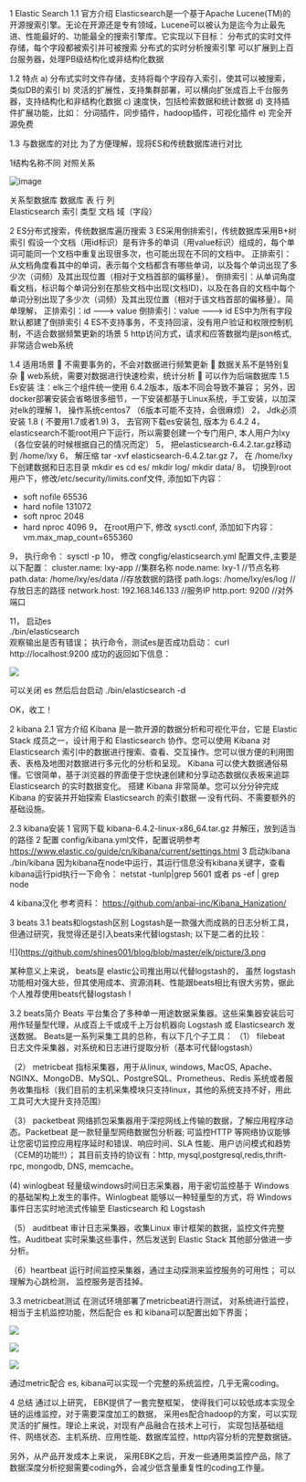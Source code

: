 
1 Elastic Search
1.1 官方介绍
Elasticsearch是一个基于Apache Lucene(TM)的开源搜索引擎。无论在开源还是专有领域，Lucene可以被认为是迄今为止最先进、性能最好的、功能最全的搜索引擎库。它实现以下目标：
	分布式的实时文件存储，每个字段都被索引并可被搜索
  分布式的实时分析搜索引擎
	可以扩展到上百台服务器，处理PB级结构化或非结构化数据

1.2 特点
a)	分布式实时文件存储，支持将每个字段存入索引，使其可以被搜索，类似DB的索引
b)	灵活的扩展性，支持集群部署，可以横向扩张成百上千台服务器，支持结构化和非结构化数据
c)	速度快，包括检索数据和统计数据
d)	支持插件扩展功能，比如： 分词插件，同步插件，hadoop插件，可视化插件
e)	完全开源免费


1.3 与数据库的对比
为了方便理解，现将ES和传统数据库进行对比

1结构名称不同
对照关系


![image](https://github.com/shines001/blog/blob/master/elk/picture/1.PNG)

关系型数据库       数据库             表              行                列  
Elasticsearch      索引               类型        文档                 域（字段）


2  ES分布式搜索，传统数据库遍历搜索
3  ES采用倒排索引，传统数据库采用B+树索引
  假设一个文档（用id标识）是有许多的单词（用value标识）组成的，每个单词可能同一个文档中重复出现很多次，也可能出现在不同的文档中。
正排索引：从文档角度看其中的单词，表示每个文档都含有哪些单词，以及每个单词出现了多少次（词频）及其出现位置（相对于文档首部的偏移量）。
倒排索引：从单词角度看文档，标识每个单词分别在那些文档中出现(文档ID)，以及在各自的文档中每个单词分别出现了多少次（词频）及其出现位置（相对于该文档首部的偏移量）。简单理解，
正排索引：id ---> value
倒排索引：value ---> id
ES中为所有字段默认都建了倒排索引
4 ES不支持事务，不支持回滚，没有用户验证和权限控制机制，不适合数据频繁更新的场景
5  http访问方式，请求和应答数据均是json格式, 非常适合web系统


1.4 适用场景
	不需要事务的，不会对数据进行频繁更新
	数据关系不是特别复杂
	web系统，需要对数据进行快速检索，统计分析
	可以作为后端数据库
1.5 Es安装
注：elk三个组件统一使用 6.4.2版本，版本不同会导致不兼容； 另外，因docker部署安装会省略很多细节，一下安装都基于Linux系统，手工安装，以加深对elk的理解
1，	操作系统centos7  （6版本可能不支持，会很麻烦）
2，	Jdk必须安装 1.8 ( 不要用1.7或者1.9)
3，	去官网下载es安装包,  版本为 6.4.2
4，	 elasticsearch不能root用户下运行，所以需要创建一个专门用户, 本人用户为lxy（各位安装的时候根据自己的情况而定）
5，	把elasticsearch-6.4.2.tar.gz移动到  /home/lxy
6，	解压缩  tar -xvf  elasticsearch-6.4.2.tar.gz
7，	在 /home/lxy  下创建数据和日志目录
mkdir   es
cd  es/
mkdir  log/
mkdir  data/
8，	切换到root用户下，修改/etc/security/limits.conf文件, 添加如下内容：
* soft nofile 65536
* hard nofile 131072
* soft nproc 2048
* hard nproc 4096
9， 在root用户下, 修改 sysctl.conf, 添加如下内容：
vm.max_map_count=655360


9，	执行命令：  sysctl -p
10，	修改  congfig/elasticsearch.yml  配置文件,主要是以下配置：
 cluster.name: lxy-app             //集群名称
 node.name: lxy-1                //节点名称
 path.data: /home/lxy/es/data      //存放数据的路径
 path.logs: /home/lxy/es/log       //存放日志的路径
 network.host: 192.168.146.133     //服务IP
 http.port: 9200                  //对外端口
    
11，	启动es    
./bin/elasticsearch   
观察输出是否有错误；
执行命令，测试es是否成功启动： curl  http://localhost:9200
成功的返回如下信息：

![](https://github.com/shines001/blog/blob/master/elk/picture/2.png)
 


可以关闭 es   然后后台启动 ./bin/elasticsearch  -d

OK，收工！


2 kibana
2.1 官方介绍
Kibana 是一款开源的数据分析和可视化平台，它是 Elastic Stack 成员之一，设计用于和 Elasticsearch 协作。您可以使用 Kibana 对 Elasticsearch 索引中的数据进行搜索、查看、交互操作。您可以很方便的利用图表、表格及地图对数据进行多元化的分析和呈现。
Kibana 可以使大数据通俗易懂。它很简单，基于浏览器的界面便于您快速创建和分享动态数据仪表板来追踪 Elasticsearch 的实时数据变化。
搭建 Kibana 非常简单。您可以分分钟完成 Kibana 的安装并开始探索 Elasticsearch 的索引数据 — 没有代码、不需要额外的基础设施。

2.3 kibana安装
1 官网下载 kibana-6.4.2-linux-x86_64.tar.gz  并解压，放到适当的路径
2 配置  config/kibana.yml文件，配置说明参考
https://www.elastic.co/guide/cn/kibana/current/settings.html
3  启动kibana    ./bin/kibana
因为kibana在node中运行，其运行信息没有kibana关键字，查看kibana运行pid执行一下命令：
netstat -tunlp|grep 5601   或者  ps -ef | grep node

4  kibana汉化
参考资料： https://github.com/anbai-inc/Kibana_Hanization/







3 beats 
3.1 beats和logstash区别
Logstash是一款强大而成熟的日志分析工具，但通过研究，我觉得还是引入beats来代替logstash;   以下是二者的比较：

![](https://github.com/shines001/blog/blob/master/elk/picture/3.png


某种意义上来说， beats是 elastic公司推出用以代替logstash的，  虽然 logstash功能相对强大些，但其使用成本、资源消耗、性能跟beats相比有很大劣势，据此个人推荐使用beats代替logstash !


3.2 beats简介
Beats 平台集合了多种单一用途数据采集器。这些采集器安装后可用作轻量型代理，从成百上千或成千上万台机器向 Logstash 或 Elasticsearch 发送数据。
Beats是一系列采集工具的总称，有以下几个子工具：
（1） filebeat   
日志文件采集器，对系统和日志进行提取分析（基本可代替logstash）

（2） metricbeat 
 指标采集器，用于从linux, windows, MacOS, Apache、NGINX、MongoDB、MySQL、PostgreSQL、Prometheus、Redis 系统或者服务收集指标（我们目前的主机采集模块只支持linux，其他的系统支持不好，用此工具可大大提升支持范围）

（3） packetbeat
   网络抓包采集器用于深挖网线上传输的数据，了解应用程序动态。Packetbeat 是一款轻量型网络数据包分析器; 可监控HTTP 等网络协议能够让您密切监控应用程序延时和错误、响应时间、SLA 性能、用户访问模式和趋势（CEM的功能!!）； 其目前支持的协议有：http, mysql,postgresql,redis,thrift-rpc, mongodb, DNS, memcache。

(4)  winlogbeat
  轻量级windows时间日志采集器，用于密切监控基于 Windows 的基础架构上发生的事件。Winlogbeat 能够以一种轻量型的方式，将 Windows 事件日志实时地流式传输至 Elasticsearch 和 Logstash

（5） auditbeat
审计日志采集器，收集Linux 审计框架的数据，监控文件完整性。Auditbeat 实时采集这些事件，然后发送到 Elastic Stack 其他部分做进一步分析。 

 （6）heartbeat
   运行时间监控采集器，通过主动探测来监控服务的可用性； 可以理解为心跳检测， 监控服务是否挂掉。


3.3 metricbeat测试
在测试环境部署了metricbeat进行测试， 对系统进行监控，相当于主机监控功能，然后配合  es  和 kibana可以配置出如下界面；

 ![](https://github.com/shines001/blog/blob/master/elk/picture/4.png)
 
 ![](https://github.com/shines001/blog/blob/master/elk/picture/5.png)
 
 ![](https://github.com/shines001/blog/blob/master/elk/picture/6.png)



 
通过metric配合 es, kibana可以实现一个完整的系统监控，几乎无需coding。

4 总结
通过以上研究， EBK提供了一套完整框架， 使得我们可以较低成本实现全链的运维监控，对于需要深度加工的数据， 采用es配合hadoop的方案，可以实现灵活的扩展性。理论上来说，对现有产品融合在技术上可行， 实现包括基础组件、网络状态、主机系统、应用性能、数据库监控，http内容分析的完整数据链。

另外，从产品开发成本上来说， 采用EBK之后，开发一些通用类监控产品，除了数据深度分析挖掘需要coding外，会减少低含量重复性的coding工作量。
